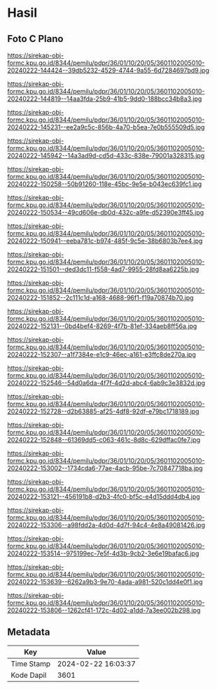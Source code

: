 # Hasil

## Foto C Plano

https://sirekap-obj-formc.kpu.go.id/8344/pemilu/pdpr/36/01/10/20/05/3601102005010-20240222-144424--39db5232-4529-4744-9a55-6d7284697bd9.jpg

https://sirekap-obj-formc.kpu.go.id/8344/pemilu/pdpr/36/01/10/20/05/3601102005010-20240222-144819--14aa3fda-25b9-41b5-9dd0-188bcc34b8a3.jpg

https://sirekap-obj-formc.kpu.go.id/8344/pemilu/pdpr/36/01/10/20/05/3601102005010-20240222-145231--ee2a9c5c-856b-4a70-b5ea-7e0b555509d5.jpg

https://sirekap-obj-formc.kpu.go.id/8344/pemilu/pdpr/36/01/10/20/05/3601102005010-20240222-145942--14a3ad9d-cd5d-433c-838e-79001a328315.jpg

https://sirekap-obj-formc.kpu.go.id/8344/pemilu/pdpr/36/01/10/20/05/3601102005010-20240222-150258--50b91260-118e-45bc-9e5e-b043ec639fc1.jpg

https://sirekap-obj-formc.kpu.go.id/8344/pemilu/pdpr/36/01/10/20/05/3601102005010-20240222-150534--49cd606e-db0d-432c-a9fe-d52390e3ff45.jpg

https://sirekap-obj-formc.kpu.go.id/8344/pemilu/pdpr/36/01/10/20/05/3601102005010-20240222-150941--eeba781c-b974-485f-9c5e-38b6803b7ee4.jpg

https://sirekap-obj-formc.kpu.go.id/8344/pemilu/pdpr/36/01/10/20/05/3601102005010-20240222-151501--ded3dc11-f558-4ad7-9955-28fd8aa6225b.jpg

https://sirekap-obj-formc.kpu.go.id/8344/pemilu/pdpr/36/01/10/20/05/3601102005010-20240222-151852--2c111c1d-a168-4688-96f1-f19a70874b70.jpg

https://sirekap-obj-formc.kpu.go.id/8344/pemilu/pdpr/36/01/10/20/05/3601102005010-20240222-152131--0bd4bef4-8269-4f7b-81ef-334aeb8ff56a.jpg

https://sirekap-obj-formc.kpu.go.id/8344/pemilu/pdpr/36/01/10/20/05/3601102005010-20240222-152307--a1f7384e-e1c9-46ec-a161-e3ffc8de270a.jpg

https://sirekap-obj-formc.kpu.go.id/8344/pemilu/pdpr/36/01/10/20/05/3601102005010-20240222-152546--54d0a6da-4f7f-4d2d-abc4-6ab9c3e3832d.jpg

https://sirekap-obj-formc.kpu.go.id/8344/pemilu/pdpr/36/01/10/20/05/3601102005010-20240222-152728--d2b63885-af25-4df8-92df-e79bc1718189.jpg

https://sirekap-obj-formc.kpu.go.id/8344/pemilu/pdpr/36/01/10/20/05/3601102005010-20240222-152848--61369dd5-c063-461c-8d8c-629dffac0fe7.jpg

https://sirekap-obj-formc.kpu.go.id/8344/pemilu/pdpr/36/01/10/20/05/3601102005010-20240222-153002--1734cda6-77ae-4acb-95be-7c70847718ba.jpg

https://sirekap-obj-formc.kpu.go.id/8344/pemilu/pdpr/36/01/10/20/05/3601102005010-20240222-153121--456191b8-d2b3-4fc0-bf5c-e4d15ddd4db4.jpg

https://sirekap-obj-formc.kpu.go.id/8344/pemilu/pdpr/36/01/10/20/05/3601102005010-20240222-153306--a98fdd2a-4d0d-4d7f-94c4-4e8a49081426.jpg

https://sirekap-obj-formc.kpu.go.id/8344/pemilu/pdpr/36/01/10/20/05/3601102005010-20240222-153514--975199ec-7e5f-4d3b-9cb2-3e6e19bafac6.jpg

https://sirekap-obj-formc.kpu.go.id/8344/pemilu/pdpr/36/01/10/20/05/3601102005010-20240222-153639--6262a9b3-9e70-4ada-a981-520c1dd4e0f1.jpg

https://sirekap-obj-formc.kpu.go.id/8344/pemilu/pdpr/36/01/10/20/05/3601102005010-20240222-153806--1262cf41-172c-4d02-a1dd-7a3ee002b298.jpg


## Metadata

| Key        | Value               |
| ---------- | ------------------- |
| Time Stamp | 2024-02-22 16:03:37 |
| Kode Dapil | 3601                |



